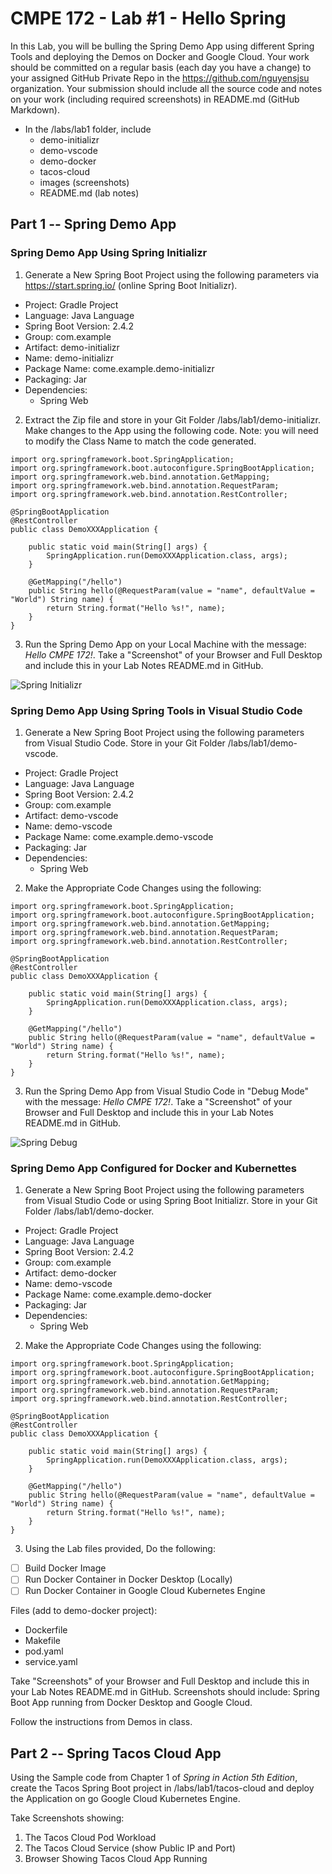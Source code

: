 # CMPE 172 - Lab #1 - Hello Spring

In this Lab, you will be bulling the Spring Demo App using different Spring Tools and deploying the Demos on Docker and Google Cloud.  Your work should be committed on a regular basis (each day you have a change) to your assigned GitHub Private Repo in the https://github.com/nguyensjsu organization.  Your submission should include all the source code and notes on your work (including required screenshots) in README.md (GitHub Markdown).  

* In the /labs/lab1 folder, include
  * demo-initializr
  * demo-vscode
  * demo-docker
  * tacos-cloud
  * images (screenshots)
  * README.md (lab notes)

## Part 1 -- Spring Demo App

### Spring Demo App Using Spring Initializr

1. Generate a New Spring Boot Project using the following parameters via https://start.spring.io/ (online Spring Boot Initializr).

* Project: Gradle Project
* Language: Java Language
* Spring Boot Version: 2.4.2
* Group: com.example
* Artifact: demo-initializr
* Name: demo-initializr
* Package Name: come.example.demo-initializr
* Packaging: Jar
* Dependencies:
  * Spring Web

2. Extract the Zip file and store in your Git Folder /labs/lab1/demo-initializr.  Make changes to the App using the following code. Note: you will need to modify the Class Name to match the code generated.

```
import org.springframework.boot.SpringApplication;
import org.springframework.boot.autoconfigure.SpringBootApplication;
import org.springframework.web.bind.annotation.GetMapping;
import org.springframework.web.bind.annotation.RequestParam;
import org.springframework.web.bind.annotation.RestController;

@SpringBootApplication
@RestController
public class DemoXXXApplication {

	public static void main(String[] args) {
		SpringApplication.run(DemoXXXApplication.class, args);
	}

	@GetMapping("/hello")
	public String hello(@RequestParam(value = "name", defaultValue = "World") String name) {
		return String.format("Hello %s!", name);
	}
}
```

3. Run the Spring Demo App on your Local Machine with the message: *Hello CMPE 172!*.  Take a "Screenshot" of your Browser and Full Desktop and include this in your Lab Notes README.md in GitHub.

![Spring Initializr](images/spring-initializr.png)

### Spring Demo App Using Spring Tools in Visual Studio Code

1. Generate a New Spring Boot Project using the following parameters from Visual Studio Code. Store in your Git Folder /labs/lab1/demo-vscode.

* Project: Gradle Project
* Language: Java Language
* Spring Boot Version: 2.4.2
* Group: com.example
* Artifact: demo-vscode
* Name: demo-vscode
* Package Name: come.example.demo-vscode
* Packaging: Jar
* Dependencies:
  * Spring Web

2. Make the Appropriate Code Changes using the following:

```
import org.springframework.boot.SpringApplication;
import org.springframework.boot.autoconfigure.SpringBootApplication;
import org.springframework.web.bind.annotation.GetMapping;
import org.springframework.web.bind.annotation.RequestParam;
import org.springframework.web.bind.annotation.RestController;

@SpringBootApplication
@RestController
public class DemoXXXApplication {

	public static void main(String[] args) {
		SpringApplication.run(DemoXXXApplication.class, args);
	}

	@GetMapping("/hello")
	public String hello(@RequestParam(value = "name", defaultValue = "World") String name) {
		return String.format("Hello %s!", name);
	}
}
```

3. Run the Spring Demo App from Visual Studio Code in "Debug Mode" with the message: *Hello CMPE 172!*.  Take a "Screenshot" of your Browser and Full Desktop and include this in your Lab Notes README.md in GitHub.

![Spring Debug](images/spring-debug.png)


### Spring Demo App Configured for Docker and Kubernettes

1. Generate a New Spring Boot Project using the following parameters from Visual Studio Code or using Spring Boot Initializr. Store in your Git Folder /labs/lab1/demo-docker.

* Project: Gradle Project
* Language: Java Language
* Spring Boot Version: 2.4.2
* Group: com.example
* Artifact: demo-docker
* Name: demo-vscode
* Package Name: come.example.demo-docker
* Packaging: Jar
* Dependencies:
  * Spring Web

2. Make the Appropriate Code Changes using the following:

```
import org.springframework.boot.SpringApplication;
import org.springframework.boot.autoconfigure.SpringBootApplication;
import org.springframework.web.bind.annotation.GetMapping;
import org.springframework.web.bind.annotation.RequestParam;
import org.springframework.web.bind.annotation.RestController;

@SpringBootApplication
@RestController
public class DemoXXXApplication {

	public static void main(String[] args) {
		SpringApplication.run(DemoXXXApplication.class, args);
	}

	@GetMapping("/hello")
	public String hello(@RequestParam(value = "name", defaultValue = "World") String name) {
		return String.format("Hello %s!", name);
	}
}
```
3. Using the Lab files provided, Do the following:

- [ ] Build Docker Image
- [ ] Run Docker Container in Docker Desktop (Locally)
- [ ] Run Docker Container in Google Cloud Kubernetes Engine

Files (add to demo-docker project):
* Dockerfile 
* Makefile
* pod.yaml
* service.yaml

Take "Screenshots" of your Browser and Full Desktop and include this in your Lab Notes README.md in GitHub.  Screenshots should include:  Spring Boot App running from Docker Desktop and Google Cloud.

Follow the instructions from Demos in class.


## Part 2 -- Spring Tacos Cloud App

Using the Sample code from Chapter 1 of *Spring in Action 5th Edition*, create the Tacos Spring Boot project in /labs/lab1/tacos-cloud and deploy the Application on go Google Cloud Kubernetes Engine.  

Take Screenshots showing:  

1. The Tacos Cloud Pod Workload
2. The Tacos Cloud Service (show Public IP and Port)
3. Browser Showing Tacos Cloud App Running
